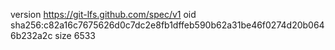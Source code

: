 version https://git-lfs.github.com/spec/v1
oid sha256:c82a16c7675626d0c7dc2e8fb1dffeb590b62a31be46f0274d20b0646b232a2c
size 6533
